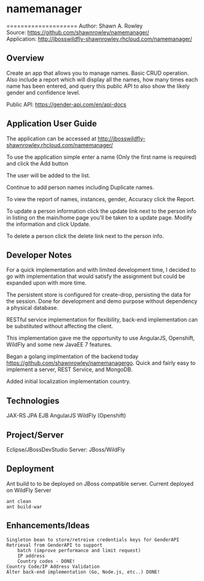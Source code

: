 # namemanager

====================
Author: Shawn A. Rowley  
Source: <https://github.com/shawnrowley/namemanager/>  
Application: http://jbosswildfly-shawnrowley.rhcloud.com/namemanager/

Overview
-----------

Create an app that allows you to manage names. Basic CRUD operation. Also include a report which will display all the names, how many times each name has been entered, and query this public API to also show the likely gender and confidence level.

Public API: https://gender-api.com/en/api-docs


Application User Guide
-----------

The application can be accessed at http://jbosswildfly-shawnrowley.rhcloud.com/namemanager/

To use the application simple enter a name (Only the first name is required) and click the Add button

The user will be added to the list. 

Continue to add person names including Duplicate names.

To view the report of names, instances, gender, Accuracy click the Report. 

To update a person information click the update link next to the person info in listing on the main/home page you'll be taken to a update page. Modify the information and click Update.

To delete a person click the delete link next to the person info.


Developer Notes
-----------

For a quick implementation and with limited development time, I decided to go with implementation that would satisfy the assignment but could be expanded upon with more time. 

The persistent store is configured for create-drop, persisting the data for the session. Done for development and demo purpose without dependency a physical database.

RESTful service implementation for flexibility, back-end implementation can be substituted without affecting the client. 

This implementation gave me the opportunity to use AngularJS, Openshift, WildFly and some new JavaEE 7 features. 

Began a golang implmentation of the backend today https://github.com/shawnrowley/namemanagergo. Quick and fairly easy to implement a server, REST Service, and MongoDB.

Added initial localization implementation country.

Technologies
-----------

JAX-RS
JPA
EJB
AngularJS
WildFly (Openshift)


Project/Server
-----------

Eclipse/JBossDevStudio
Server: JBoss/WildFly 


Deployment
-----------

Ant build to to be deployed on JBoss compatible server. Current deployed on WildFly Server

	ant clean
	ant build-war 
	
Enhancements/Ideas
-----------	

	Singleton bean to store/retreive credentials keys for GenderAPI
	Retrieval from GenderAPI to support 
		batch (improve performance and limit request)
		IP address
		Country codes - DONE!
	Country Code/IP Address Validation
	Alter back-end implementation (Go, Node.js, etc..) DONE!




	

	
	
	

	
